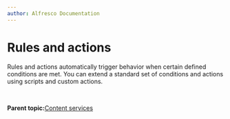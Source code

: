 ```yaml
---
author: Alfresco Documentation
---
```


# Rules and actions

Rules and actions automatically trigger behavior when certain defined conditions are met. You can extend a standard set of conditions and actions using scripts and custom actions.

 

**Parent topic:**[Content services](../concepts/serv-content-about.md)

